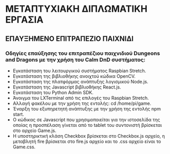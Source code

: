 # ΜΕΤΑΠΤΥΧΙΑΚΗ ΔΙΠΛΩΜΑΤΙΚΗ ΕΡΓΑΣΙΑ
## ΕΠΑΥΞΗΜΕΝΟ ΕΠΙΤΡΑΠΕΖΙΟ ΠΑΙΧΝΙΔΙ
### Οδηγίες επαύξησης του επιτραπέζιου παιχνιδιού Dungeons and Dragons με την χρήση του Calm DnD συστήματος:
- Εγκατάσταση του λειτουργικού συστήματος Raspbian Stretch.
- Εγκατάσταση της βιβλιοθήκης ανοιχτού κώδικα OpenCV.
- Εγκατάσταση της πλατφόρμας ανάπτυξης λογισμικού Node.js.
- Εγκατάσταση της Javascript βιβλιοθήκης React.js.
- Εγκατάσταση του Python Admin SDK.
- Άνοιγμα του LXTerminal από τις επιλογές του Raspbian Stretch. 
- Αλλαγή φακέλου με την χρήση της εντολής: cd /home/pi/game.
- Έναρξη του εξυπηρετητή ανάπτυξης με την χρήση της εντολής npm start.
- Ο κώδικας σε Javascript που χρησιμοποιείται για την ιστοσελίδα της οποίας η προσπέλαση γίνεται από το tablet του συντονιστή βρίσκεται στο αρχείο Game.js.
- Η υποστηρικτική κλάση Checkbox βρίσκεται στο Checkbox.js αρχείο, η μεταβλητή fire βρίσκεται στο fire.js αρχείο και το .css αρχείο είναι το Game.css.

